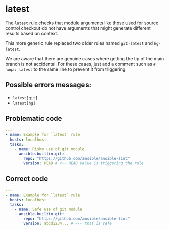 # latest

The `latest` rule checks that module arguments like those used for source
control checkout do not have arguments that might generate different results
based on context.

This more generic rule replaced two older rules named `git-latest` and
`hg-latest`.

We are aware that there are genuine cases where getting the tip of the main
branch is not accidental. For these cases, just add a comment such as
`# noqa: latest` to the same line to prevent it from triggering.

## Possible errors messages:

- `latest[git]`
- `latest[hg]`

## Problematic code

```yaml
---
- name: Example for `latest` rule
  hosts: localhost
  tasks:
    - name: Risky use of git module
      ansible.builtin.git:
        repo: "https://github.com/ansible/ansible-lint"
        version: HEAD # <-- HEAD value is triggering the rule
```

## Correct code

```yaml
---
- name: Example for `latest` rule
  hosts: localhost
  tasks:
    - name: Safe use of git module
      ansible.builtin.git:
        repo: "https://github.com/ansible/ansible-lint"
        version: abcd1234... # <-- that is safe
```
